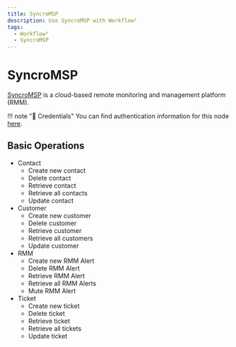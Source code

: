 ```yaml
---
title: SyncroMSP
description: Use SyncroMSP with Workflow²
tags:
  - Workflow²
  - SyncroMSP
---
```

# SyncroMSP

[SyncroMSP](https://syncromsp.com/) is a cloud-based remote monitoring and management platform (RMM).

!!! note "🔑 Credentials"
    You can find authentication information for this node [here](/workflow/integrations/credentials/syncroMsp/).


## Basic Operations

* Contact
    * Create new contact
    * Delete contact
    * Retrieve contact
    * Retrieve all contacts
    * Update contact
* Customer
    * Create new customer
    * Delete customer
    * Retrieve customer
    * Retrieve all customers
    * Update customer
* RMM
    * Create new RMM Alert
    * Delete RMM Alert
    * Retrieve RMM Alert
    * Retrieve all RMM Alerts
    * Mute RMM Alert
* Ticket
    * Create new ticket
    * Delete ticket
    * Retrieve ticket
    * Retrieve all tickets
    * Update ticket
